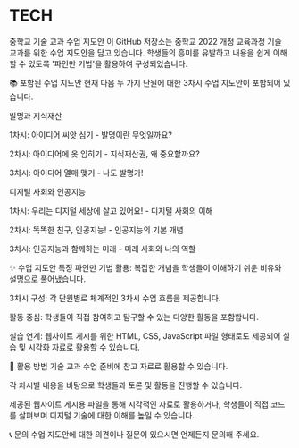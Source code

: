 # TECH
중학교 기술 교과 수업 지도안
이 GitHub 저장소는 중학교 2022 개정 교육과정 기술 교과를 위한 수업 지도안을 담고 있습니다. 학생들의 흥미를 유발하고 내용을 쉽게 이해할 수 있도록 '파인만 기법'을 활용하여 구성되었습니다.

📚 포함된 수업 지도안
현재 다음 두 가지 단원에 대한 3차시 수업 지도안이 포함되어 있습니다.

발명과 지식재산

1차시: 아이디어 씨앗 심기 - 발명이란 무엇일까요?

2차시: 아이디어에 옷 입히기 - 지식재산권, 왜 중요할까요?

3차시: 아이디어 열매 맺기 - 나도 발명가!

디지털 사회와 인공지능

1차시: 우리는 디지털 세상에 살고 있어요! - 디지털 사회의 이해

2차시: 똑똑한 친구, 인공지능! - 인공지능의 기본 개념

3차시: 인공지능과 함께하는 미래 - 미래 사회와 나의 역할

✨ 수업 지도안 특징
파인만 기법 활용: 복잡한 개념을 학생들이 이해하기 쉬운 비유와 설명으로 풀어냈습니다.

3차시 구성: 각 단원별로 체계적인 3차시 수업 흐름을 제공합니다.

활동 중심: 학생들이 직접 참여하고 탐구할 수 있는 다양한 활동을 포함합니다.

실습 연계: 웹사이트 게시를 위한 HTML, CSS, JavaScript 파일 형태로도 제공되어 실습 및 시각화 자료로 활용할 수 있습니다.

🚀 활용 방법
기술 교과 수업 준비에 참고 자료로 활용할 수 있습니다.

각 차시별 내용을 바탕으로 학생들과 토론 및 활동을 진행할 수 있습니다.

제공된 웹사이트 게시용 파일을 통해 시각적인 자료로 활용하거나, 학생들이 직접 코드를 살펴보며 디지털 기술에 대한 이해를 높일 수 있습니다.

📞 문의
수업 지도안에 대한 의견이나 질문이 있으시면 언제든지 문의해 주세요.
